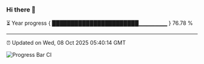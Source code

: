 ### Hi there 👋

⏳ Year progress { ███████████████████████▁▁▁▁▁▁▁ } 76.78 %

---

⏰ Updated on Wed, 08 Oct 2025 05:40:14 GMT

![Progress Bar CI](https://github.com/IshwaranRudhara/GIT-ACTION/workflows/Progress%20Bar%20CI/badge.svg)
